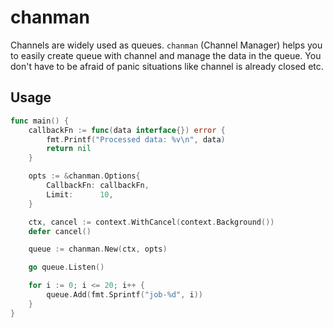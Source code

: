 # chanman
Channels are widely used as queues. `chanman` (Channel Manager) helps you to easily create queue with channel and manage the data in the queue. You don't have to be afraid of panic situations like channel is already closed etc.

## Usage

```go
func main() {
	callbackFn := func(data interface{}) error {
		fmt.Printf("Processed data: %v\n", data)
		return nil
	}

	opts := &chanman.Options{
		CallbackFn: callbackFn,
		Limit:      10,
	}

	ctx, cancel := context.WithCancel(context.Background())
	defer cancel()

	queue := chanman.New(ctx, opts)

	go queue.Listen()

	for i := 0; i <= 20; i++ {
		queue.Add(fmt.Sprintf("job-%d", i))
	}
}
```